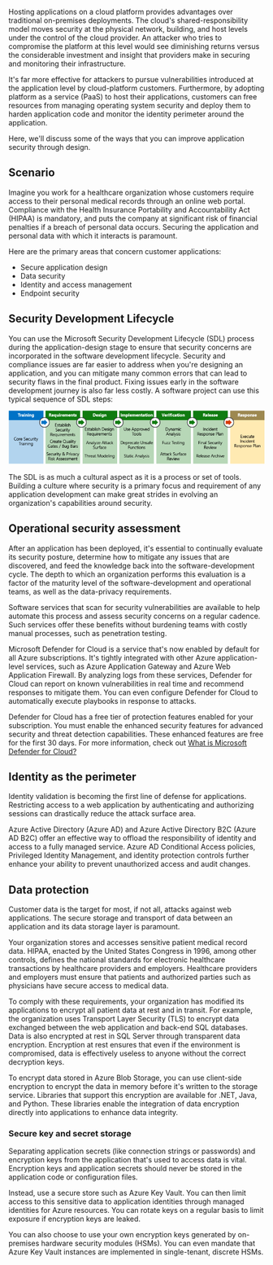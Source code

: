 Hosting applications on a cloud platform provides advantages over traditional on-premises deployments. The cloud's shared-responsibility model moves security at the physical network, building, and host levels under the control of the cloud provider. An attacker who tries to compromise the platform at this level would see diminishing returns versus the considerable investment and insight that providers make in securing and monitoring their infrastructure.

It's far more effective for attackers to pursue vulnerabilities introduced at the application level by cloud-platform customers. Furthermore, by adopting platform as a service (PaaS) to host their applications, customers can free resources from managing operating system security and deploy them to harden application code and monitor the identity perimeter around the application.

Here, we'll discuss some of the ways that you can improve application security through design.

## Scenario

Imagine you work for a healthcare organization whose customers require access to their personal medical records through an online web portal. Compliance with the Health Insurance Portability and Accountability Act (HIPAA) is mandatory, and puts the company at significant risk of financial penalties if a breach of personal data occurs. Securing the application and personal data with which it interacts is paramount.

Here are the primary areas that concern customer applications:

- Secure application design
- Data security
- Identity and access management
- Endpoint security

## Security Development Lifecycle

You can use the Microsoft Security Development Lifecycle (SDL) process during the application-design stage to ensure that security concerns are incorporated in the software development lifecycle. Security and compliance issues are far easier to address when you're designing an application, and you can mitigate many common errors that can lead to security flaws in the final product. Fixing issues early in the software development journey is also far less costly. A software project can use this typical sequence of SDL steps:

![Illustration that shows the Security Development Lifecycle.](../media/7-security-development-lifecycle.png)

The SDL is as much a cultural aspect as it is a process or set of tools. Building a culture where security is a primary focus and requirement of any application development can make great strides in evolving an organization's capabilities around security.

## Operational security assessment

After an application has been deployed, it's essential to continually evaluate its security posture, determine how to mitigate any issues that are discovered, and feed the knowledge back into the software-development cycle. The depth to which an organization performs this evaluation is a factor of the maturity level of the software-development and operational teams, as well as the data-privacy requirements.

Software services that scan for security vulnerabilities are available to help automate this process and assess security concerns on a regular cadence. Such services offer these benefits without burdening teams with costly manual processes, such as penetration testing.

Microsoft Defender for Cloud is a service that's now enabled by default for all Azure subscriptions. It's tightly integrated with other Azure application-level services, such as Azure Application Gateway and Azure Web Application Firewall. By analyzing logs from these services, Defender for Cloud can report on known vulnerabilities in real time and recommend responses to mitigate them. You can even configure Defender for Cloud to automatically execute playbooks in response to attacks.

Defender for Cloud has a free tier of protection features enabled for your subscription. You must enable the enhanced security features for advanced security and threat detection capabilities. These enhanced features are free for the first 30 days. For more information, check out [What is Microsoft Defender for Cloud?](/azure/defender-for-cloud/defender-for-cloud-introduction)

## Identity as the perimeter

Identity validation is becoming the first line of defense for applications. Restricting access to a web application by authenticating and authorizing sessions can drastically reduce the attack surface area.

Azure Active Directory (Azure AD) and Azure Active Directory B2C (Azure AD B2C) offer an effective way to offload the responsibility of identity and access to a fully managed service. Azure AD Conditional Access policies, Privileged Identity Management, and identity protection controls further enhance your ability to prevent unauthorized access and audit changes.

## Data protection

Customer data is the target for most, if not all, attacks against web applications. The secure storage and transport of data between an application and its data storage layer is paramount.

Your organization stores and accesses sensitive patient medical record data. HIPAA, enacted by the United States Congress in 1996, among other controls, defines the national standards for electronic healthcare transactions by healthcare providers and employers. Healthcare providers and employers must ensure that patients and authorized parties such as physicians have secure access to medical data.

To comply with these requirements, your organization has modified its applications to encrypt all patient data at rest and in transit. For example, the organization uses Transport Layer Security (TLS) to encrypt data exchanged between the web application and back-end SQL databases. Data is also encrypted at rest in SQL Server through transparent data encryption. Encryption at rest ensures that even if the environment is compromised, data is effectively useless to anyone without the correct decryption keys.

To encrypt data stored in Azure Blob Storage, you can use client-side encryption to encrypt the data in memory before it's written to the storage service. Libraries that support this encryption are available for .NET, Java, and Python. These libraries enable the integration of data encryption directly into applications to enhance data integrity.

### Secure key and secret storage

Separating application secrets (like connection strings or passwords) and encryption keys from the application that's used to access data is vital. Encryption keys and application secrets should never be stored in the application code or configuration files.

Instead, use a secure store such as Azure Key Vault. You can then limit access to this sensitive data to application identities through managed identities for Azure resources. You can rotate keys on a regular basis to limit exposure if encryption keys are leaked.

You can also choose to use your own encryption keys generated by on-premises hardware security modules (HSMs). You can even mandate that Azure Key Vault instances are implemented in single-tenant, discrete HSMs.
